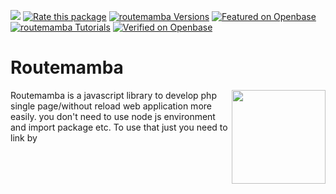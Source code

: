 [![](https://data.jsdelivr.com/v1/package/npm/routemamba/badge)](https://www.jsdelivr.com/package/npm/routemamba)
[![Rate this package](https://badges.openbase.com/js/rating/routemamba.svg?token=gvmAJQCxO2/PJgrc0EvODXOOaqAt69wEOFibwA2qPu0=)](https://openbase.com/js/routemamba?utm_source=embedded&amp;utm_medium=badge&amp;utm_campaign=rate-badge)
[![routemamba Versions](https://badges.openbase.com/js/versions/routemamba.svg?token=gvmAJQCxO2/PJgrc0EvODXOOaqAt69wEOFibwA2qPu0=)](https://openbase.com/js/routemamba?utm_source=embedded&amp;utm_medium=badge&amp;utm_campaign=rate-badge)
[![Featured on Openbase](https://badges.openbase.com/js/featured/routemamba.svg?token=gvmAJQCxO2/PJgrc0EvODXOOaqAt69wEOFibwA2qPu0=)](https://openbase.com/js/routemamba?utm_source=embedded&amp;utm_medium=badge&amp;utm_campaign=rate-badge)
[![routemamba Tutorials](https://badges.openbase.com/js/tutorials/routemamba.svg?token=gvmAJQCxO2/PJgrc0EvODXOOaqAt69wEOFibwA2qPu0=)](https://openbase.com/js/routemamba?utm_source=embedded&amp;utm_medium=badge&amp;utm_campaign=rate-badge)
[![Verified on Openbase](https://badges.openbase.com/js/verified/routemamba.svg?token=gvmAJQCxO2/PJgrc0EvODXOOaqAt69wEOFibwA2qPu0=)](https://openbase.com/js/routemamba?utm_source=embedded&amp;utm_medium=badge&amp;utm_campaign=rate-badge)
# Routemamba

<img src="https://cdn.rezwanahmodsami.com/routemamba/logo/routemamba-logo.png" align="right" width="150px">

Routemamba is a javascript library to develop php single page/without reload web application more easily. you don't need to use node js environment and import package etc. To use that just you need to link by <script> tag in your project.
Check the documentation for understand. You can use this library in completely free.

For any issue You can directly contact with developer: [Rezwan Ahmod Sami](https://facebook.com/rezwanahmodsami)



# Introduction

Routemamba is now mainly developed to use in php projects. In this world lot's of web applications were built in php. Php is good enough, but in the competition of node js, a php developer can't give much user experience. So, that's the reason we developed routemamba. Routemamba js library will help you to make your php web application fully single page application and give your user better experience.

___
#### what is single page web application?
A single-page application is a web application or website that interacts with the user by dynamically rewriting the current web page with new data from the web server, instead of the default method of a web browser loading entire new pages.
___

And also it's easy to use. You can use directly to your php project. To use that script you can directly add our cdn link in your html <head> tag or also you can add by downloading `routemamba.min.js` . 
Follow the guideline to use routemamba  in your project.

## Project setup ```file/folder``` stuctures:
set files and folder like this to use ```routemamba.min.js```:
```bash
project_root
|
|-- assets
|      |-- routemamba
|                |-- routemamba.min.js
|-- components
|      |-- header-layout
|      |         |--- header-component.php
|      |-- footer-layout
|      |         |-- footer-component.php
|      |-- about-component.php
|      |-- Index-component.php
|      
|-- include
|      |-- header.php
|      |-- footer.php
|      |-- meta-content.php
|
|-- index.php
|-- about.php
|-- app.js
```

## video tutorial:
Check this full guided video tutorial:
[Video tutorial of routemamba.min.js](https://youtube.com/playlist?list=PLWeKWwtQYN-RIDzc4ZuruoYeU1HkuRpC_)(Note: This video is to use routemamba js. elevator js was previous name of routemamba.)

## Installation guide

You can directly install our routemamba js by using npm.

npm install Example:

``` bash
npm i routemamba
```
OR
by copy script tag:
``` html
<script src="https://unpkg.com/routemamba/dist/routemamba.min.js"></script>
```

Then Linked the routemamba.min.js file in your projects html ``` <head> ``` Tag

Example linking:

``` html
<head>
   <script src="https://unpkg.com/routemamba/dist/routemamba.min.js"></script>
</head>
```

If you are using ```npm i routemamba``` then go to the folder: ```node_modules/ ```  there you will see ```/routemamba ``` folder. Just copy the ```/routemamba ``` folder and use it in your ```/assets``` folder and then link into html ```<head>``` tag.


Best method is copy the ```/routemamba``` folder and paste it in assets folder and use it like:
```html
<script src="./assets/routemamba/dist/routemamba.min.js"></script>
```
Then create a file by name ```app.js``` in ```root``` folder.
Example:
``` bash
project_root/app.js
```

Then link the ```/app.js``` file in footer of  your project html file.

Example Code of ```/index.html``` :
```html
    <script src="/app.js"></script>
   </body>
</html>
```
OR
You can link as you want.

##
### app.js file setup example:
```app.js``` File code example as our demo test project: (you can find in ```/example``` folder)

First of all you need to set ```Server Host```. It can be your full url Example: ```https://example.com/``` OR ```https://localhost/``` for your localhost.

Example:
``` javascript
// set server host
routemamba.registerServerHost('http://example.com/');
```
Then set a ```meta content url``` to get meta content, mainly we used php for dynamic meta content. Check the ```/test/app.js``` file in this project dir.

Example:
```javascript
// set meta content
routemamba.registerMetaUrl('inc/meta-content.php');
```

After set meta content path, you need to add ```<meta></meta>``` tag on ```<head>``` tag.
##### Example:
```html
<head>
    <meta></meta>
</head>
```
**Note:** After adding this, it will will load meta content, but you will face a problem to do seo with meta content. I mean google or other's urls crawlers can't get your seo info from meta content because of meta content and other's content loading after document ready. So to fix that problem you also need to add some meta info by php.

##### Example: (in ```header.php``` file)
```php
<!DOCTYPE html>
<html lang="en">
<head>
   <meta>
      <?php
         $route = basename($_SERVER['PHP_SELF']);
         switch ($route) {
            case 'index.php':
               $title = 'Home';
               break;
            case 'about.php':
                  $title = 'About';
               break;
            case 'privacy.php':
               $title = 'Privacy';
               break;
            default:
            $title = 'Home';
            break;
         }
      
   ?>
   <meta charset="UTF-8">
   <meta name="viewport" content="width=device-width, initial-scale=1.0">
   <title><?php echo $title; ?></title>
   </meta>
   <script src="https://cdn.rezwanahmodsami.com/routemamba/v2.0.x/routemamba.min.js"></script>
   
</head>
<body>
```

##### And In ```meta-content.php``` file:
``` php
<?php
   if (isset($_GET['route'])) {
      switch ($_GET['route']) {
         case 'index.php':
            $title = 'Home';
            break;
         case 'about.php':
               $title = 'About';
            break;
         case 'privacy.php':
            $title = 'Privacy';
            break;
         default:
         $title = 'Home';
         break;
      }
   }
?>
<meta charset="UTF-8">
<meta name="viewport" content="width=device-width, initial-scale=1.0">
<title><?php echo $title; ?></title>
```

**Note:** In ```meta-content.php``` you can get any parameter from get request automaticly. 
**Example:** Suppose your url is ```https://example.com/category.php?catid=234&deviceid=45678&location=Bangladesh```
So, if you passed any parameter by url, you can get this parameter with extra parameter name is: ```route```.

##### Example: (how to get parameter's is ```meta-content.php``` file)
```php
// this is meta-content.php file
// you can get here by default route param
// example:
$route = $_GET["route"]; // this is default param and you can't remove this

// user defined param
// from: category.php?catid=234&deviceid=45678&location=Bangladesh
// example:
$catid = $_GET["catid"];
$deviceid = $_GET["deviceid"];
$location = $_GET["location"];

echo "Route: "$route."<br>";
echo "catid: "$catid."<br>";
echo "deviceid: "$deviceid."<br>";
echo "location: "$location."<br>";

// Output:
// Route: category.php
// catid: 234
// deviceid: 45678
// location: Bangladesh
```

That's everything you need to do for SEO.
___
### http routes

Then you must need to set ```http routes```. ```Http Routes``` is actually the urls, which urls user will visit. 
You need to pass array objects with all the routes.

Example: (from our test project ```/test/app.js``` file)
``` javascript
// http routes setup
routemamba.register_http_routes([
      {
         method: "GET",
         meta_loader: true,
         content_url: "content/home.php",
         container: "#root",
         data: {},
         preloader: 'loading...',
         error_content: 'error',
         http_url_change: false,
         http_url: "index.php"
      },
      {
         method: "GET",
         meta_loader: true,
         content_url: "content/about.php",
         container: "#root",
         data: {},
         preloader: 'loading...',
         error_content: 'error',
         http_url_change: false,
         http_url: "about.php"
      },
      {
         method: "GET",
         meta_loader: true,
         content_url: "content/privacy.php",
         container: "#root",
         data: {},
         preloader: 'loading...',
         error_content: 'error',
         http_url_change: false,
         http_url: "privacy.php"
      }
]);
```

Explanation code about array data objects:
``` javascript
{
            method: 'GET', // This is method of request, two method is accepted (POST/GET).
            meta_loader: true, // You need to define boolean(true/false) here to change the meta content on per link visits,
            content_url: "content/about.php", // there you need to give path of content_url, from where your contet will load in every route.
            container: "#root", // This is the container address, it will define by class or id in html where content will display.
            preloader: 'loading...', // This is preloader, there you can insert your preloader html content.
            data: {id: 2456}, // There you can pass data as javascript object
            error_content: '<h2>error<h2>', // There you can put error content in html.
            http_url_change: true, // there you need to define boolean(true/false) value to declare that http url should change or not in browser.
            http_url: "about.php" // This is http url, it will visible in browser url tab.
        }
```



#
Then you need to set ```routemamba.register_routes_headers([]);``` for set per routes different headers or same header content.

Example code:

``` javascript
// set  pages headers
routemamba.register_routes_headers([
      {
         content_url: "content/header.php",
         container: "#header_load",
         preloader: 'loading...',
         error_content: 'error',
         http_url: ["index.php", "about.php", "privacy.php"]
      },
]);
```
Then you need to set ```routemamba.page_footers_content([]);``` for set per routes different footers or same footer content.

Example code:
``` javascript
routemamba.register_routes_footers([
      {
         content_url: "content/footer.php",
         container: "#footer_load",
         preloader: 'loading...',
         error_content: 'error',
         http_url: ["index.php", "about.php", "privacy.php"]
      },
]);
```

### Pop route and push route:
Pop route and push route example for go back and go next:
``` javascript
// pop
routemamba.pop_route();

//push
routemamba.push_route();
```
Note: Must need to set it in any ```event listener```.
Example:
``` javascript
back.addEventListener('click', ()=>{
   routemamba.pop_route();
});

next.addEventListener('click', ()=>{
   routemamba.push_route();
});
```

# Navigate method: (Old ```route()``` method deprecated and removed from routemamba)
to navigate one page to another page without reload again website, use ```routemamba.navigate()``` method.
```javascript
if(bookmarks_btn != undefined){

   bookmarks_btn.addEventListener('click', (route) => {
         route.preventDefault(); // for stop double click
         route.stopImmediatePropagation(); // for stop immidiate Propagation.

         // routemamba.navigate(<URl here>, <Data here>, <Options here>);
         routemamba.navigate("bookmarks.php", {
             id: 345345,
             name: "rezwan",
         }, {
             header_load: true,
             footer_load: true
         });

         //more examples:
         routemamba.navigate("bookmarks.php?id=4545&name=rezwan", {}, {
             meta_loader: true,
            method: "GET",
            http_url_change: true,
            header_load: true,
            footer_load: true
         });

         routemamba.navigate("bookmarks.php?id=4545&name=rezwan", {}, {});
         routemamba.navigate("bookmarks.php?id=4545&name=rezwan");
         routemamba.navigate("bookmarks.php");
         
      
   });
}
```

#### Note:
If you face double click problem or multiple content load problem, don't forget to use: ```preventDefault()``` & ```stopImmediatePropagation()``` in on click event listener.

## Last important:
You must need to call a method ```routemamba.render();``` else content will not load.
Example: 
``` javascript
// rendering
routemamba.render();

```

### Whole ```app.js``` code example: (from ```/example``` project)
```javascript
routemamba.registerMetaUrl("inc/meta-content.php");

routemamba.registerServerHost("http://localhost:3000/example/");

routemamba.register_http_routes([
    {
        method: "GET",
        meta_loader: true,
        content_url: "content/home.php",
        container: "#root",
        preloader: '<h1>loading...</h2>',
        data: {},
        error_content: 'error',
        http_url_change: false,
        http_url: "/"
     },
     {
      method: "GET",
      meta_loader: true,
      content_url: "content/home.php",
      container: "#root",
      preloader: '<h1>loading...</h2>',
      data: {},
      error_content: 'error',
      http_url_change: false,
      http_url: "index.php"
   },
    {
        method: "GET",
        meta_loader: true,
        content_url: "content/about.php",
        container: "#root",
        preloader: '<h1>loading...</h2>',
        data: {},
        error_content: 'error',
        http_url_change: false,
        http_url: "about.php"
     },
     {
        method: "GET",
        meta_loader: true,
        content_url: "content/privacy.php",
        container: "#root",
        preloader: '<h1>loading...</h2>',
        data: {},
        error_content: 'error',
        http_url_change: false,
        http_url: "privacy.php"
     },
     {
        method: "GET",
        meta_loader: true,
        content_url: "content/tabs-example.php",
        container: "#root",
        preloader: '<h1>loading...</h2>',
        data: {},
        error_content: 'error',
        http_url_change: false,
        http_url: "tabs-example.php"
     },
]);

routemamba.register_routes_headers([
    {
        content_url: "content/header.php",
        container: "#header_load",
        preloader: 'loading...',
        error_content: 'error',
        http_url: ["/","about.php", "privacy.php", "tabs-example.php"]
     },
]);

routemamba.register_routes_footers([
    {
        content_url: "content/footer.php",
        container: "#footer_load",
        preloader: 'loading...',
        error_content: 'error',
        http_url: ["/","about.php", "privacy.php", "tabs-example.php"]
     },
]);

routemamba.render();

var home_btn = document.getElementById("home");
var about_btn = document.getElementById("about");
var privacy_btn = document.getElementById("privacy");
var tabs_example_btn = document.getElementById("tabs-example");
var back = document.getElementById("back");
var next = document.getElementById("next");

back.addEventListener('click', ()=>{
    routemamba.pop_route();
 });
 
 next.addEventListener('click', ()=>{
    routemamba.push_route();
 });
 

home_btn.addEventListener('click', ()=>{
    routemamba.navigate("/", {}, {
        header_load: true,
        footer_load: true
    });
});

about_btn.addEventListener('click', ()=>{
    routemamba.navigate("about.php", {
       id: 43345,
       name: "rezwan"
    }, {
       header_load: true,
       footer_load: true
    });
 });

 privacy_btn.addEventListener('click', ()=>{
    routemamba.navigate("privacy.php");
 });
 
 tabs_example_btn.addEventListener('click', ()=>{
    routemamba.navigate("tabs-example.php", {}, {
       meta_loader: true,
       method: "GET",
       http_url_change: true,
       header_load: true,
       footer_load: true
    });
 });

```

## Creating tabs
Some people also wants to create a tabs system easily. So, now by routemamba you can easily
add tabs by routemamba method: ```routemamba.initTabs([])```. See this Example:
#### javascript initialization: 
```javascript
routemamba.initTabs([
        {
            tabSwitcher: ".tab-switcher", // tab switcher buttons class here.
            initialTab: "tab1", // inital tab id here
            activeSwitcherClass: "tab-active", // active tab class here, which class you want to add.
            activeTabClass: "activeTab", // active tab class here, which class you want to add.
            tabs: [ //define tabs info here
                {
                    tabRoute: "tab1", // tab id where content will load
                    content_url: "content/tabs/tab1.php", // tab component
                    preloader: 'loading...', // preloading content
                    error_handler: 'error', // error content
                },
                {
                    tabRoute: "tab2",
                    content_url: "content/tabs/tab2.php",
                    preloader: 'loading...',
                    error_handler: 'error',
                },
                {
                    tabRoute: "tab3",
                    content_url: "content/tabs/tab3.php",
                    preloader: 'loading...',
                    error_handler: 'error',
                },
            ]
        },
    ]);

    // note: you can initalize multiple tabs here
    // example:

    routemamba.initTabs([
        {
            tabSwitcher: ".tab-switcher",
            initialTab: "tab1",
            activeSwitcherClass: "tab-active",
            activeTabClass: "activeTab",
            tabs: [
                {
                    tabRoute: "tab1",
                    content_url: "content/tabs/tab1.php",
                    preloader: 'loading...',
                    error_handler: 'error',
                },
                {
                    tabRoute: "tab2",
                    content_url: "content/tabs/tab2.php",
                    preloader: 'loading...',
                    error_handler: 'error',
                },
                {
                    tabRoute: "tab3",
                    content_url: "content/tabs/tab3.php",
                    preloader: 'loading...',
                    error_handler: 'error',
                },
            ]
        },
        {
            tabSwitcher: ".tab-switcher2",
            initialTab: "tab22",
            activeSwitcherClass: "tab-active2",
            activeTabClass: "activeTab2",
            tabs: [
                {
                    tabRoute: "tab12",
                    content_url: "content/tabs/tab1.php",
                    preloader: 'loading...',
                    error_handler: 'error',
                },
                {
                    tabRoute: "tab22",
                    content_url: "content/tabs/tab2.php",
                    preloader: 'loading...',
                    error_handler: 'error',
                },
                {
                    tabRoute: "tab32",
                    content_url: "content/tabs/tab3.php",
                    preloader: 'loading...',
                    error_handler: 'error',
                },
            ]
        },
    ]);
```
Note: you must need to initialize this method where tabs will load. if you want to see more details check this code: [Tabs example code](https://github.com/rezwanahmodsami/routemamba/tree/main/example/content/tabs-example.php)

#### html code example: 
```html
<style>
    .TabRoot{
        width: 500px;
        height: 500px;
        background-color: green;
        display: flex;
        justify-content: flex-start;
        align-items: center;
        flex-direction: column;
    }
    .tabs-btns{
        width: 100%;
        height: 60px;
        display: flex;
        justify-content: center;
        align-items: center;
    }
    .tabs-btns button{
        margin-right: 5px;
    }
    .tab-contents {
        width: 480px;
        padding: 5px;
        background-color: red;
    }
    .tab-active {
        background-color: yellow;
        display: flex;
    }
    .activeTab{
        display: block !important;
    }

    .tab-active2 {
        background-color: yellow;
        display: flex;
    }
    .activeTab2{
        display: block !important;
    }
    .tab-container{
        display: none;
    }
</style>

<div class="TabRoot">
    <div class="tabs-btns">
         // this is tab switchers
        <button class="tab-switcher" tabRoute="tab1">Tab1</button> //  you must need to define tabRoute="" attribute here.
        <button class="tab-switcher" tabRoute="tab2">Tab2</button>
        <button class="tab-switcher" tabRoute="tab3">Tab3</button>
    </div>
    <div class="tab-contents">
        <div id="tab1" class="tab-container"> // there you need to define tab id, where content will load.
        </div>
        <div id="tab2" class="tab-container">
        </div>
        <div id="tab3" class="tab-container">
        </div>
    </div>
</div>
```

_______

## Reactive system by State Management in routemamba
In routemamba, you can perform reactive system by managing states. This can be done in two ways.
* Local states.
* Global States. (Coming soon)

#### Local states: 
Local states are used to show data that is reactive in a specific section or multiple sections.

To use local states you have to do like that: 
```javascript

    // To display changes in particular section
    const [count, setCount] = routemamba.localState.useState(0, "#count1");

    // to display changes at a time multiple section
    const [count, setCount] = routemamba.localState.useState(0, ["#count1", "#count2"]);

    // use setCount() to set state value
    setCount(4534);

    // call count to get count value
    console.log("Total count is:", count());
```

___
## Contributing

In general, we follow the "fork-and-pull" Git workflow.

1. Fork the repo on GitHub
2. Clone the project to your own machine
3. Work on your fork
    1. Make your changes and additions
        - Most of your changes should be focused on `src/` and `__tests__/` folders and/or `README.md`.
        - Files such as `/dist/routemamba.min.js` and `/dist/routemamba.min.js.LICENSE.txt` are autogenerated when running tests (`npm run build`) and need not to be changed **manually**.
    2. Change or add tests if needed
    3. Run tests and make sure they pass
    4. Add changes to README.md if needed
4. Commit changes to your own branch
5. **Make sure** you merge the latest from "upstream" and resolve conflicts if there is any
6. Repeat step 3(3) above
7. Push your work back up to your fork
8. Submit a Pull request so that we can review your changes

## Author Info:

**Name:** Rezwan Ahmod Sami.\
**Profession:** Software Engineer, Entrepreneur.\
**Lives In:** Bangladesh.\
**Socials:**
- [Facebook](https://facebook.com/rezwanahmodsami)
- [Twitter](https://twitter.com/rezwanahmodsami)
- [Linkedin](https://linkedin.com/rezwanahmodsami)
- [github](https://github.com/rezwanahmodsami)
- [Instagram](https://instagram.com/rezwanahmodsami)

